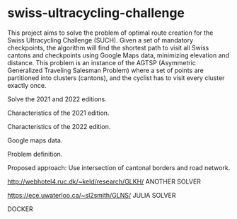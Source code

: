 # swiss-ultracycling-challenge
This project aims to solve the problem of optimal route creation for the Swiss Ultracycling Challenge (SUCH). Given a set of mandatory checkpoints, the algorithm will find the shortest path to visit all Swiss cantons and checkpoints using Google Maps data, minimizing elevation and distance. This problem is an instance of the AGTSP (Asymmetric Generalized Traveling Salesman Problem) where a set of points are partitioned into clusters (cantons), and the cyclist has to visit every cluster exactly once.

Solve the 2021 and 2022 editions.

Characteristics of the 2021 edition.

Characteristics of the 2022 edition.

Google maps data.

Problem definition.

Proposed approach: Use intersection of cantonal borders and road network.

http://webhotel4.ruc.dk/~keld/research/GLKH/ ANOTHER SOLVER

https://ece.uwaterloo.ca/~sl2smith/GLNS/ JULIA SOLVER

DOCKER

